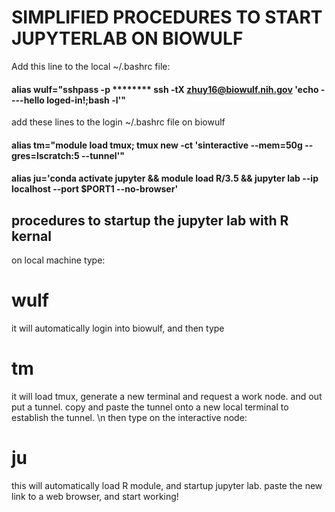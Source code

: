 # SIMPLIFIED PROCEDURES TO START JUPYTERLAB ON BIOWULF 
Add this line to the local ~/.bashrc file:
#### alias wulf="sshpass -p ******** ssh -tX zhuy16@biowulf.nih.gov 'echo ----hello loged-in!;bash -l'"
add these lines to the login ~/.bashrc file on biowulf
#### alias tm="module load tmux; tmux new -ct 'sinteractive --mem=50g --gres=lscratch:5 --tunnel'"
#### alias ju='conda activate jupyter && module load R/3.5 && jupyter lab --ip localhost --port $PORT1 --no-browser'

## procedures to startup the jupyter lab with R kernal
on local machine type:
# wulf
it will automatically login into biowulf, and then type 
# tm
 it will load tmux, generate a new terminal and request a work node. and out put a tunnel. 
 copy and paste the tunnel onto a new local terminal to establish the tunnel. \n
 then type on the interactive node: 
# ju

 this will automatically load R module, and startup jupyter lab. 
 paste the new link to a web browser, and start working!
